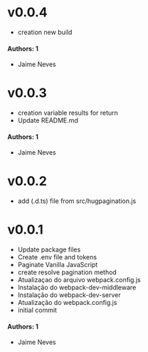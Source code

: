 # v0.0.4

- creation new build

#### Authors: 1

- Jaime Neves

# v0.0.3

- creation variable results for return
- Update README.md 

#### Authors: 1

- Jaime Neves

# v0.0.2

- add (.d.ts) file from src/hugpagination.js
# v0.0.1

- Update package files
- Create .env file and tokens
- Paginate Vanilla JavaScript
- create resolve pagination method
- Atualizaçao do arquivo webpack.config.js
- Instalação do webpack-dev-middleware
- Instalação do webpack-dev-server
- Atualização do webpack.config.js
- initial commit

#### Authors: 1

- Jaime Neves

